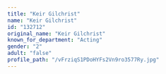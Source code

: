 ```yaml
---
title: "Keir Gilchrist"
name: "Keir Gilchrist"
id: "132712"
original_name: "Keir Gilchrist"
known_for_department: "Acting"
gender: "2"
adult: "false"
profile_path: "/vFrziqS1PDoHYFs2Vn9ro3577Ry.jpg"
---
```

